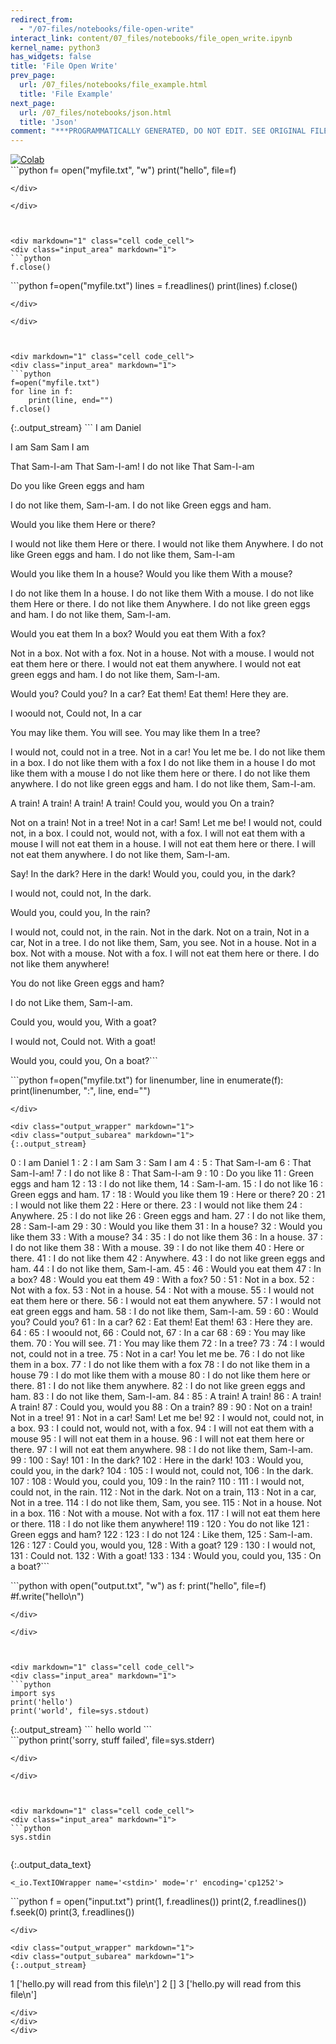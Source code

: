 ```yaml
---
redirect_from:
  - "/07-files/notebooks/file-open-write"
interact_link: content/07_files/notebooks/file_open_write.ipynb
kernel_name: python3
has_widgets: false
title: 'File Open Write'
prev_page:
  url: /07_files/notebooks/file_example.html
  title: 'File Example'
next_page:
  url: /07_files/notebooks/json.html
  title: 'Json'
comment: "***PROGRAMMATICALLY GENERATED, DO NOT EDIT. SEE ORIGINAL FILES IN /content***"
---
```

<a href="https://colab.research.google.com/github/aviadr1/learn-python/blob/master/live%20class%20demonstrations/lesson%2007%20-%20file%20open%20write.ipynb" target="_blank">
<img src="https://colab.research.google.com/assets/colab-badge.svg" 
     title="Open this file in Google Colab" alt="Colab"/>
</a>




<div markdown="1" class="cell code_cell">
<div class="input_area" markdown="1">
```python
f= open("myfile.txt", "w")
print("hello", file=f)

```
</div>

</div>



<div markdown="1" class="cell code_cell">
<div class="input_area" markdown="1">
```python
f.close()

```
</div>

</div>



<div markdown="1" class="cell code_cell">
<div class="input_area" markdown="1">
```python
f=open("myfile.txt")
lines = f.readlines()
print(lines)
f.close()

```
</div>

</div>



<div markdown="1" class="cell code_cell">
<div class="input_area" markdown="1">
```python
f=open("myfile.txt")
for line in f:
    print(line, end="")
f.close()

```
</div>

<div class="output_wrapper" markdown="1">
<div class="output_subarea" markdown="1">
{:.output_stream}
```
I am Daniel

I am Sam
Sam I am

That Sam-I-am
That Sam-I-am!
I do not like
That Sam-I-am

Do you like
Green eggs and ham

I do not like them,
Sam-I-am.
I do not like
Green eggs and ham.

Would you like them
Here or there?

I would not like them
Here or there.
I would not like them
Anywhere.
I do not like
Green eggs and ham.
I do not like them,
Sam-I-am

Would you like them
In a house?
Would you like them
With a mouse?

I do not like them
In a house.
I do not like them
With a mouse.
I do not like them
Here or there.
I do not like them
Anywhere.
I do not like green eggs and ham.
I do not like them, Sam-I-am.

Would you eat them
In a box?
Would you eat them
With a fox?

Not in a box.
Not with a fox.
Not in a house.
Not with a mouse.
I would not eat them here or there.
I would not eat them anywhere.
I would not eat green eggs and ham.
I do not like them, Sam-I-am.

Would you? Could you?
In a car?
Eat them! Eat them!
Here they are.

I woould not,
Could not,
In a car

You may like them.
You will see.
You may like them
In a tree?

I would not, could not in a tree.
Not in a car! You let me be.
I do not like them in a box.
I do not like them with a fox
I do not like them in a house
I do mot like them with a mouse
I do not like them here or there.
I do not like them anywhere.
I do not like green eggs and ham.
I do not like them, Sam-I-am.

A train! A train!
A train! A train!
Could you, would you
On a train?

Not on a train! Not in a tree!
Not in a car! Sam! Let me be!
I would not, could not, in a box.
I could not, would not, with a fox.
I will not eat them with a mouse
I will not eat them in a house.
I will not eat them here or there.
I will not eat them anywhere.
I do not like them, Sam-I-am.

Say!
In the dark?
Here in the dark!
Would you, could you, in the dark?

I would not, could not,
In the dark.

Would you, could you,
In the rain?

I would not, could not, in the rain.
Not in the dark. Not on a train,
Not in a car, Not in a tree.
I do not like them, Sam, you see.
Not in a house. Not in a box.
Not with a mouse. Not with a fox.
I will not eat them here or there.
I do not like them anywhere!

You do not like
Green eggs and ham?

I do not
Like them,
Sam-I-am.

Could you, would you,
With a goat?

I would not,
Could not.
With a goat!

Would you, could you,
On a boat?```
</div>
</div>
</div>



<div markdown="1" class="cell code_cell">
<div class="input_area" markdown="1">
```python
f=open("myfile.txt")
for linenumber, line in enumerate(f):
    print(linenumber, ":", line, end="")
    

```
</div>

<div class="output_wrapper" markdown="1">
<div class="output_subarea" markdown="1">
{:.output_stream}
```
0 : I am Daniel
1 : 
2 : I am Sam
3 : Sam I am
4 : 
5 : That Sam-I-am
6 : That Sam-I-am!
7 : I do not like
8 : That Sam-I-am
9 : 
10 : Do you like
11 : Green eggs and ham
12 : 
13 : I do not like them,
14 : Sam-I-am.
15 : I do not like
16 : Green eggs and ham.
17 : 
18 : Would you like them
19 : Here or there?
20 : 
21 : I would not like them
22 : Here or there.
23 : I would not like them
24 : Anywhere.
25 : I do not like
26 : Green eggs and ham.
27 : I do not like them,
28 : Sam-I-am
29 : 
30 : Would you like them
31 : In a house?
32 : Would you like them
33 : With a mouse?
34 : 
35 : I do not like them
36 : In a house.
37 : I do not like them
38 : With a mouse.
39 : I do not like them
40 : Here or there.
41 : I do not like them
42 : Anywhere.
43 : I do not like green eggs and ham.
44 : I do not like them, Sam-I-am.
45 : 
46 : Would you eat them
47 : In a box?
48 : Would you eat them
49 : With a fox?
50 : 
51 : Not in a box.
52 : Not with a fox.
53 : Not in a house.
54 : Not with a mouse.
55 : I would not eat them here or there.
56 : I would not eat them anywhere.
57 : I would not eat green eggs and ham.
58 : I do not like them, Sam-I-am.
59 : 
60 : Would you? Could you?
61 : In a car?
62 : Eat them! Eat them!
63 : Here they are.
64 : 
65 : I woould not,
66 : Could not,
67 : In a car
68 : 
69 : You may like them.
70 : You will see.
71 : You may like them
72 : In a tree?
73 : 
74 : I would not, could not in a tree.
75 : Not in a car! You let me be.
76 : I do not like them in a box.
77 : I do not like them with a fox
78 : I do not like them in a house
79 : I do mot like them with a mouse
80 : I do not like them here or there.
81 : I do not like them anywhere.
82 : I do not like green eggs and ham.
83 : I do not like them, Sam-I-am.
84 : 
85 : A train! A train!
86 : A train! A train!
87 : Could you, would you
88 : On a train?
89 : 
90 : Not on a train! Not in a tree!
91 : Not in a car! Sam! Let me be!
92 : I would not, could not, in a box.
93 : I could not, would not, with a fox.
94 : I will not eat them with a mouse
95 : I will not eat them in a house.
96 : I will not eat them here or there.
97 : I will not eat them anywhere.
98 : I do not like them, Sam-I-am.
99 : 
100 : Say!
101 : In the dark?
102 : Here in the dark!
103 : Would you, could you, in the dark?
104 : 
105 : I would not, could not,
106 : In the dark.
107 : 
108 : Would you, could you,
109 : In the rain?
110 : 
111 : I would not, could not, in the rain.
112 : Not in the dark. Not on a train,
113 : Not in a car, Not in a tree.
114 : I do not like them, Sam, you see.
115 : Not in a house. Not in a box.
116 : Not with a mouse. Not with a fox.
117 : I will not eat them here or there.
118 : I do not like them anywhere!
119 : 
120 : You do not like
121 : Green eggs and ham?
122 : 
123 : I do not
124 : Like them,
125 : Sam-I-am.
126 : 
127 : Could you, would you,
128 : With a goat?
129 : 
130 : I would not,
131 : Could not.
132 : With a goat!
133 : 
134 : Would you, could you,
135 : On a boat?```
</div>
</div>
</div>



<div markdown="1" class="cell code_cell">
<div class="input_area" markdown="1">
```python
with open("output.txt", "w") as f:
    print("hello", file=f)
    #f.write("hello\n")



```
</div>

</div>



<div markdown="1" class="cell code_cell">
<div class="input_area" markdown="1">
```python
import sys
print('hello')
print('world', file=sys.stdout)

```
</div>

<div class="output_wrapper" markdown="1">
<div class="output_subarea" markdown="1">
{:.output_stream}
```
hello
world
```
</div>
</div>
</div>



<div markdown="1" class="cell code_cell">
<div class="input_area" markdown="1">
```python
print('sorry, stuff failed', file=sys.stderr)

```
</div>

</div>



<div markdown="1" class="cell code_cell">
<div class="input_area" markdown="1">
```python
sys.stdin


```
</div>

<div class="output_wrapper" markdown="1">
<div class="output_subarea" markdown="1">


{:.output_data_text}
```
<_io.TextIOWrapper name='<stdin>' mode='r' encoding='cp1252'>
```


</div>
</div>
</div>



<div markdown="1" class="cell code_cell">
<div class="input_area" markdown="1">
```python
f = open("input.txt")
print(1, f.readlines())
print(2, f.readlines())
f.seek(0)
print(3, f.readlines())



```
</div>

<div class="output_wrapper" markdown="1">
<div class="output_subarea" markdown="1">
{:.output_stream}
```
1 ['hello.py will read from this file\n']
2 []
3 ['hello.py will read from this file\n']
```
</div>
</div>
</div>

